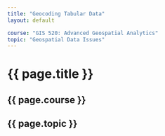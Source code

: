 ```yaml
---
title: "Geocoding Tabular Data"
layout: default

course: "GIS 520: Advanced Geospatial Analytics"
topic: "Geospatial Data Issues"
---
```


{{ page.title }}
====================

{{ page.course }}
---------------------

{{ page.topic }}
---------------------